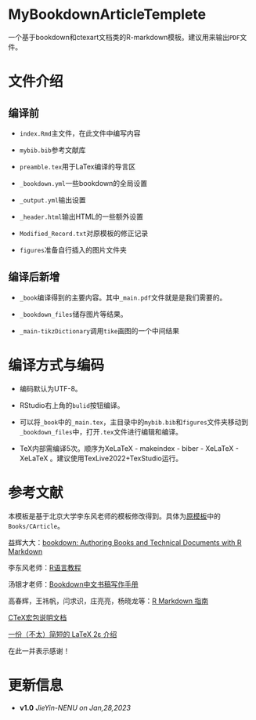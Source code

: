 # MyBookdownArticleTemplete
一个基于bookdown和ctexart文档类的R-markdown模板。建议用来输出`PDF`文件。

# 文件介绍

## 编译前

- `index.Rmd`主文件，在此文件中编写内容

- `mybib.bib`参考文献库
- `preamble.tex`用于LaTex编译的导言区
- `_bookdown.yml`一些bookdown的全局设置
- `_output.yml`输出设置
- `_header.html`输出HTML的一些额外设置
- `Modified_Record.txt`对原模板的修正记录
- `figures`准备自行插入的图片文件夹

## 编译后新增

- `_book`编译得到的主要内容。其中`_main.pdf`文件就是是我们需要的。

- `_bookdown_files`储存图片等结果。

- `_main-tikzDictionary`调用`tike`画图的一个中间结果

# 编译方式与编码

- 编码默认为UTF-8。

- RStudio右上角的`bulid`按钮编译。

- 可以将`_book`中的`_main.tex`，主目录中的`mybib.bib`和`figures`文件夹移动到`_bookdown_files`中，打开`.tex`文件进行编辑和编译。

- TeX内部需编译5次。顺序为XeLaTeX - makeindex - biber - XeLaTeX - XeLaTeX 。建议使用TexLive2022+TexStudio运行。

# 参考文献

本模板是基于北京大学李东风老师的模板修改得到。具体为[原模板](https://www.math.pku.edu.cn/teachers/lidf/docs/Rbook/html/_Rbook/bookdown-template-v0-6.zip)中的`Books/CArticle`。

益辉大大：[bookdown: Authoring Books and Technical Documents with R Markdown](https://bookdown.org/yihui/bookdown/)

李东风老师：[R语言教程](https://www.math.pku.edu.cn/teachers/lidf/docs/Rbook/html/_Rbook/bookdown.html)

汤银才老师：[Bookdown中文书稿写作手册](https://tangyc8866.github.io/bookdown_tutorial/)

高春辉，王祎帆，闫求识，庄亮亮，杨晓龙等：[R Markdown 指南](https://cosname.github.io/rmarkdown-guide/)

[CTeX宏包说明文档](https://mirrors.tuna.tsinghua.edu.cn/CTAN/language/chinese/ctex/ctex.pdf)

[一份（不太）简短的 LaTeX 2ε 介绍](https://mirrors.tuna.tsinghua.edu.cn/CTAN/info/lshort/chinese/lshort-zh-cn.pdf)

在此一并表示感谢！

# 更新信息

- **v1.0**  *JieYin-NENU on Jan,28,2023*
